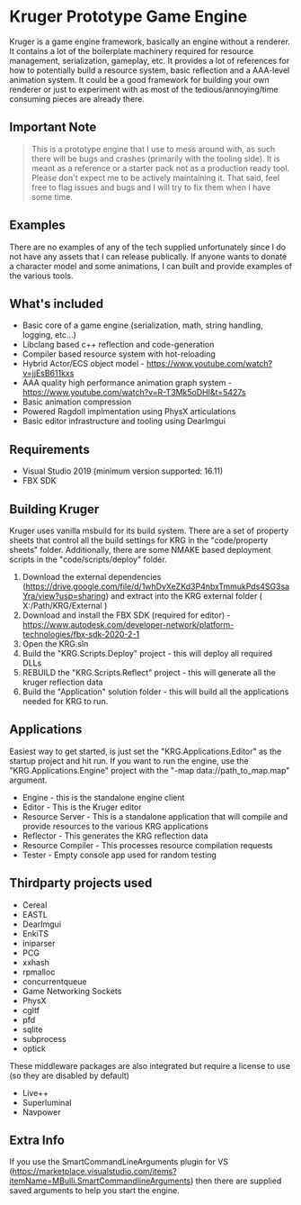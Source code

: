 # Kruger Prototype Game Engine

Kruger is a game engine framework, basically an engine without a renderer. It contains a lot of the boilerplate machinery required for resource management, serialization, gameplay, etc. It provides a lot of references for how to potentially build a resource system, basic reflection and a AAA-level animation system. It could be a good framework for building your own renderer or just to experiment with as most of the tedious/annoying/time consuming pieces are already there.

## Important Note

>This is a prototype engine that I use to mess around with, as such there will be bugs and crashes (primarily with the tooling side). It is meant as a reference or a starter pack not as a production ready tool. Please don't expect me to be actively maintaining it. That said, feel free to flag issues and bugs and I will try to fix them when I have some time.

## Examples

There are no examples of any of the tech supplied unfortunately since I do not have any assets that I can release publically. If anyone wants to donate a character model and some animations, I can built and provide examples of the various tools.

## What's included

* Basic core of a game engine (serialization, math, string handling, logging, etc...)
* Libclang based c++ reflection and code-generation
* Compiler based resource system with hot-reloading
* Hybrid Actor/ECS object model - <https://www.youtube.com/watch?v=jjEsB611kxs>
* AAA quality high performance animation graph system - <https://www.youtube.com/watch?v=R-T3Mk5oDHI&t=5427s>
* Basic animation compression
* Powered Ragdoll implmentation using PhysX articulations
* Basic editor infrastructure and tooling using DearImgui

## Requirements

* Visual Studio 2019 (minimum version supported: 16.11)
* FBX SDK

## Building Kruger

Kruger uses vanilla msbuild for its build system. There are a set of property sheets that control all the build settings for KRG in the "code/property sheets" folder. Additionally, there are some NMAKE based deployment scripts in the "code/scripts/deploy" folder.

1. Download the external dependencies (<https://drive.google.com/file/d/1whDvXeZKd3P4nbxTmmukPds4SG3saYra/view?usp=sharing>) and extract into the KRG external folder ( X:/Path/KRG/External )
2. Download and install the FBX SDK (required for editor) - <https://www.autodesk.com/developer-network/platform-technologies/fbx-sdk-2020-2-1>
3. Open the KRG.sln
4. Build the "KRG.Scripts.Deploy" project - this will deploy all required DLLs
5. REBUILD the "KRG.Scripts.Reflect" project - this will generate all the kruger reflection data
6. Build the "Application" solution folder - this will build all the applications needed for KRG to run.

## Applications

Easiest way to get started, is just set the "KRG.Applications.Editor" as the startup project and hit run. If you want to run the engine, use the "KRG.Applications.Engine" project with the "-map data://path_to_map.map" argument.

* Engine - this is the standalone engine client
* Editor - This is the Kruger editor
* Resource Server - This is a standalone application that will compile and provide resources to the various KRG applications
* Reflector - This generates the KRG reflection data
* Resource Compiler - This processes resource compilation requests
* Tester - Empty console app used for random testing

## Thirdparty projects used

* Cereal
* EASTL
* DearImgui
* EnkiTS
* iniparser
* PCG
* xxhash
* rpmalloc
* concurrentqueue
* Game Networking Sockets
* PhysX
* cgltf
* pfd
* sqlite
* subprocess
* optick

These middleware packages are also integrated but require a license to use (so they are disabled by default)

* Live++
* Superluminal
* Navpower

## Extra Info

If you use the SmartCommandLineArguments plugin for VS (<https://marketplace.visualstudio.com/items?itemName=MBulli.SmartCommandlineArguments>) then there are supplied saved arguments to help you start the engine.
